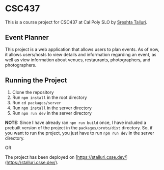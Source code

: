 # CSC437

This is a course project for CSC437 at Cal Poly SLO by [Sreshta Talluri](https://github.com/sreshtalluri).

## Event Planner

This project is a web application that allows users to plan events. As of now, it allows users/hosts to view details and information regarding an event, as well as view information about venues, restaurants, photographers, and photographers.

## Running the Project

1. Clone the repository
2. Run `npm install` in the root directory
3. Run `cd packages/server`
4. Run `npm install` in the server directory
5. Run `npm run dev` in the server directory

**NOTE:** Since I have already ran `npm run build` once, I have included a prebuilt version of the project in the `packages/proto/dist` directory. So, if you want to run the project, you just have to run `npm run dev` in the server directory.

OR

The project has been deployed on [https://stalluri.csse.dev/](https://stalluri.csse.dev/).